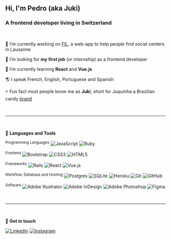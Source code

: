 <h2 align="left">Hi, I'm Pedro (aka Juki)</h2>
<h3 align="left">A frontend developer living in Switzerland</h3>

</br>

🔭  I’m currently working on [FIL](https://filausanne.herokuapp.com), a web-app to help people find social centers in Lausanne

🤝  I’m looking for **my first job** (or internship) as a frontend developer

🌱  I’m currently learning **React** and **Vue.js**

🌎  I speak French, English, Portuguese and Spanish

⚡  Fun fact most people know me as **Juki**, short for Juquinha a Brazilian candy [brand](https://vejasp.abril.com.br/wp-content/uploads/2018/07/capa11.jpg)

</br>

____________________________________________________

</br>

:wrench: **Languages and Tools**

<sup>Programming Languages</sup>
![JavaScript](https://img.shields.io/badge/javascript-%23323330.svg?style=flat-square&logo=javascript&logoColor=%23F7DF1E)
![Ruby](https://img.shields.io/badge/ruby-%23CC342D.svg?style=flat-square&logo=ruby&logoColor=white)


<sup>Frontend</sup>
![Bootstrap](https://img.shields.io/badge/bootstrap-%23563D7C.svg?style=flat-square&logo=bootstrap&logoColor=white)
![CSS3](https://img.shields.io/badge/css3-%231572B6.svg?style=flat-square&logo=css3&logoColor=white)
![HTML5](https://img.shields.io/badge/html5-%23E34F26.svg?style=flat-square&logo=html5&logoColor=white)

<sup>Frameworks</sup>
![Rails](https://img.shields.io/badge/rails-%23CC0000.svg?style=flat-square&logo=ruby-on-rails&logoColor=white)
![React](https://img.shields.io/badge/react-%2320232a.svg?style=flat-square&logo=react&logoColor=%2361DAFB)
![Vue.js](https://img.shields.io/badge/vuejs-%2335495e.svg?style=flat-square&logo=vuedotjs&logoColor=%234FC08D)

<sup>Workflow, Database and Hosting</sup>
![Postgres](https://img.shields.io/badge/postgres-%23316192.svg?style=flat-square&logo=postgresql&logoColor=white)
![SQLite](https://img.shields.io/badge/sqlite-%2307405e.svg?style=flat-square&logo=sqlite&logoColor=white)
![Heroku](https://img.shields.io/badge/heroku-%23430098.svg?style=flat-square&logo=heroku&logoColor=white)
![Git](https://img.shields.io/badge/git-%23F05033.svg?style=flat-square&logo=git&logoColor=white)
![GitHub](https://img.shields.io/badge/github-%23121011.svg?style=flat-square&logo=github&logoColor=white)

<sup>Software</sup>
![Adobe Illustrator](https://img.shields.io/badge/adobe%20illustrator-%23FF9A00.svg?style=flat-square&logo=adobe%20illustrator&logoColor=white)
![Adobe InDesign](https://img.shields.io/badge/Adobe%20InDesign-49021F?style=flat-square&logo=adobeindesign&logoColor=white)
![Adobe Photoshop](https://img.shields.io/badge/adobe%20photoshop-%2331A8FF.svg?style=flat-square&logo=adobe%20photoshop&logoColor=white)
![Figma](https://img.shields.io/badge/figma-%23F24E1E.svg?style=flat-square&logo=figma&logoColor=white)

</br>

________________________________________________________

</br>

:iphone: **Get in touch**

[![LinkedIn](https://img.shields.io/badge/linkedin-%230077B5.svg?style=flat-square&logo=linkedin&logoColor=white)](https://linkedin.com/in/pedroslvieira)
[![Instagram](https://img.shields.io/badge/<pedroslvieira>-%23E4405F.svg?style=flat-square&logo=Instagram&logoColor=white)](https://www.instagram.com/pedroslvieira/)
